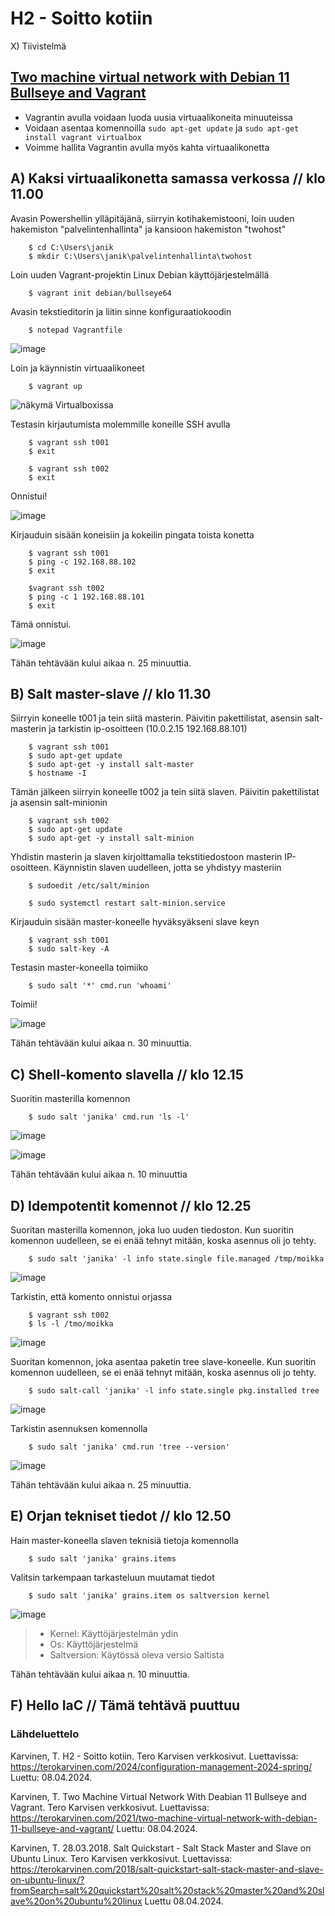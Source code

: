 # H2 - Soitto kotiin

X) Tiivistelmä

## [Two machine virtual network with Debian 11 Bullseye and Vagrant](https://terokarvinen.com/2021/two-machine-virtual-network-with-debian-11-bullseye-and-vagrant/)

- Vagrantin avulla voidaan luoda uusia virtuaalikoneita minuuteissa
- Voidaan asentaa komennoilla ```sudo apt-get update``` ja ```sudo apt-get install vagrant virtualbox```
- Voimme hallita Vagrantin avulla myös kahta virtuaalikonetta

## A) Kaksi virtuaalikonetta samassa verkossa // klo 11.00

Avasin Powershellin ylläpitäjänä, siirryin kotihakemistooni, loin uuden hakemiston "palvelintenhallinta" ja kansioon hakemiston "twohost"


        $ cd C:\Users\janik
        $ mkdir C:\Users\janik\palvelintenhallinta\twohost

        
Loin uuden Vagrant-projektin Linux Debian käyttöjärjestelmällä

        $ vagrant init debian/bullseye64

Avasin tekstieditorin ja liitin sinne konfiguraatiokoodin 

        $ notepad Vagrantfile


![image](https://github.com/bhd471/Palvelinten-hallinta/assets/148760837/e13eb339-1af9-468e-aebb-73c88c33d2d3)

Loin ja käynnistin virtuaalikoneet

        $ vagrant up

![näkymä Virtualboxissa](https://github.com/bhd471/Palvelinten-hallinta/assets/148760837/ce7cf57c-f8c0-4ab8-8db8-7c31d93ac878)

Testasin kirjautumista molemmille koneille SSH avulla

        $ vagrant ssh t001
        $ exit
        
        $ vagrant ssh t002
        $ exit

Onnistui!

![image](https://github.com/bhd471/Palvelinten-hallinta/assets/148760837/0457005f-5ae7-4506-88d3-ad5233f77665)

Kirjauduin sisään koneisiin ja kokeilin pingata toista konetta

        $ vagrant ssh t001
        $ ping -c 192.168.88.102
        $ exit

        $vagrant ssh t002
        $ ping -c 1 192.168.88.101
        $ exit
        
Tämä onnistui.

![image](https://github.com/bhd471/Palvelinten-hallinta/assets/148760837/4a2c94d1-2b35-432a-a879-93a37c31051e)

Tähän tehtävään kului aikaa n. 25 minuuttia.

## B) Salt master-slave // klo 11.30

Siirryin koneelle t001 ja tein siitä masterin. Päivitin pakettilistat, asensin salt-masterin ja tarkistin ip-osoitteen (10.0.2.15 192.168.88.101)

        $ vagrant ssh t001
        $ sudo apt-get update
        $ sudo apt-get -y install salt-master
        $ hostname -I 

Tämän jälkeen siirryin koneelle t002 ja tein siitä slaven. Päivitin pakettilistat ja asensin salt-minionin

        $ vagrant ssh t002
        $ sudo apt-get update
        $ sudo apt-get -y install salt-minion
        
Yhdistin masterin ja slaven kirjoittamalla tekstitiedostoon masterin IP-osoitteen. Käynnistin slaven uudelleen, jotta se yhdistyy masteriin

        $ sudoedit /etc/salt/minion
        
        $ sudo systemctl restart salt-minion.service
        
Kirjauduin sisään master-koneelle hyväksyäkseni slave keyn

        $ vagrant ssh t001
        $ sudo salt-key -A

Testasin master-koneella toimiiko

        $ sudo salt '*' cmd.run 'whoami'

Toimii! 

 ![image](https://github.com/bhd471/Palvelinten-hallinta/assets/148760837/7d94df89-3fae-454c-b4ac-466b34277ee6)

 Tähän tehtävään kului aikaa n. 30 minuuttia.

## C) Shell-komento slavella // klo 12.15

Suoritin masterilla komennon

        $ sudo salt 'janika' cmd.run 'ls -l'

![image](https://github.com/bhd471/Palvelinten-hallinta/assets/148760837/2c56391b-2d26-4f12-b7ca-f5b61e783307)

![image](https://github.com/bhd471/Palvelinten-hallinta/assets/148760837/c78ab0da-714a-4a64-9cf3-23c1cacac9b1)


Tähän tehtävään kului aikaa n. 10 minuuttia

## D) Idempotentit komennot // klo 12.25

Suoritan masterilla komennon, joka luo uuden tiedoston. Kun suoritin komennon uudelleen, se ei enää tehnyt mitään, koska asennus oli jo tehty.



        $ sudo salt 'janika' -l info state.single file.managed /tmp/moikka

![image](https://github.com/bhd471/Palvelinten-hallinta/assets/148760837/a34054a1-4a8a-4b1d-8604-5bff7922e688)

Tarkistin, että komento onnistui orjassa

        $ vagrant ssh t002
        $ ls -l /tmo/moikka
        
![image](https://github.com/bhd471/Palvelinten-hallinta/assets/148760837/cc37bb70-59b8-478a-8646-6cd64cd0cb48)

Suoritan komennon, joka asentaa paketin tree slave-koneelle. Kun suoritin komennon uudelleen, se ei enää tehnyt mitään, koska asennus oli jo tehty.

        $ sudo salt-call 'janika' -l info state.single pkg.installed tree

![image](https://github.com/bhd471/Palvelinten-hallinta/assets/148760837/42e67608-0dd1-41b9-b8fa-65f1187d0b33)

Tarkistin asennuksen komennolla 

        $ sudo salt 'janika' cmd.run 'tree --version'
        
![image](https://github.com/bhd471/Palvelinten-hallinta/assets/148760837/c52d4216-4f05-4233-9a36-bbe37522340f)

Tähän tehtävään kului aikaa n. 25 minuuttia.

## E) Orjan tekniset tiedot // klo 12.50

Hain master-koneella slaven teknisiä tietoja komennolla 

        $ sudo salt 'janika' grains.items
        
Valitsin tarkempaan tarkasteluun muutamat tiedot

        $ sudo salt 'janika' grains.item os saltversion kernel

![image](https://github.com/bhd471/Palvelinten-hallinta/assets/148760837/257fa709-faae-46fe-a51e-6b13c5c1b20e)

> - Kernel: Käyttöjärjestelmän ydin
> - Os: Käyttöjärjestelmä
> - Saltversion: Käytössä oleva versio Saltista

Tähän tehtävään kului aikaa n. 10 minuuttia.

## F) Hello IaC // Tämä tehtävä puuttuu

### Lähdeluettelo

Karvinen, T. H2 - Soitto kotiin. Tero Karvisen verkkosivut. Luettavissa: https://terokarvinen.com/2024/configuration-management-2024-spring/
Luettu: 08.04.2024.

Karvinen, T. Two Machine Virtual Network With Deabian 11 Bullseye and Vagrant. Tero Karvisen verkkosivut. Luettavissa: https://terokarvinen.com/2021/two-machine-virtual-network-with-debian-11-bullseye-and-vagrant/
Luettu: 08.04.2024.

Karvinen, T. 28.03.2018. Salt Quickstart - Salt Stack Master and Slave on Ubuntu Linux. Tero Karvisen verkkosivut. Luettavissa: https://terokarvinen.com/2018/salt-quickstart-salt-stack-master-and-slave-on-ubuntu-linux/?fromSearch=salt%20quickstart%20salt%20stack%20master%20and%20slave%20on%20ubuntu%20linux
Luettu 08.04.2024.

